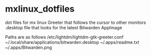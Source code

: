 # mxlinux_dotfiles
dot files for mx linux
Greeter that follows the cursor to other monitors
.desktop file that looks for the latest Bitwarden AppImage

Paths are as follows
/etc/lightdm/lightdm-gtk-greeter.conf
~/.local/share/applications/bitwarden.desktop
~/.apps/readme.txt
~/.apps/Bitwarden.png
